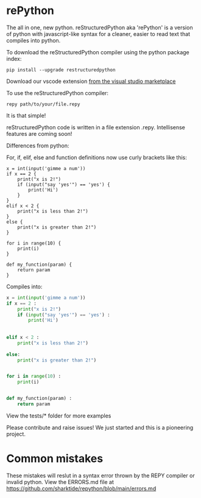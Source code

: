 # rePython

The all in one, new python.
reStructuredPython aka 'rePython' is a version of python with javascript-like syntax for a cleaner, easier to read text that compiles into python. 

To download the reStructuredPython compiler using the python package index:

```shell
pip install --upgrade restructuredpython
```
Download our vscode extension [from the visual studio marketplace](https://marketplace.visualstudio.com/items?itemName=RihaanMeher.restructuredpython)

To use the reStructuredPython compiler:

```shell
repy path/to/your/file.repy
```
It is that simple!

reStructuredPython code is written in a file extension .repy.
Intellisense features are coming soon!

Differences from python:

For, if, elif, else and function definitions now use curly brackets like this:

```repy
x = int(input('gimme a num'))
if x == 2 {
    print("x is 2!")
    if (input("say 'yes'") == 'yes') {
        print('Hi')
    }
} 
elif x < 2 {
    print("x is less than 2!")
} 
else {
    print("x is greater than 2!")
}

for i in range(10) {
    print(i)
}

def my_function(param) {
    return param
}
```
Compiles into:
```python
x = int(input('gimme a num'))
if x == 2 :
    print("x is 2!")
    if (input("say 'yes'") == 'yes') :
        print('Hi')
    
 
elif x < 2 :
    print("x is less than 2!")
 
else:
    print("x is greater than 2!")


for i in range(10) :
    print(i)


def my_function(param) :
    return param
```

View the tests/* folder for more examples

Please contribute and raise issues! We just started and this is a pioneering project.

# Common mistakes

These mistakes will reslut in a syntax error thrown by the REPY compiler or invalid python.
View the ERRORS.md file at https://github.com/sharktide/repython/blob/main/errors.md
